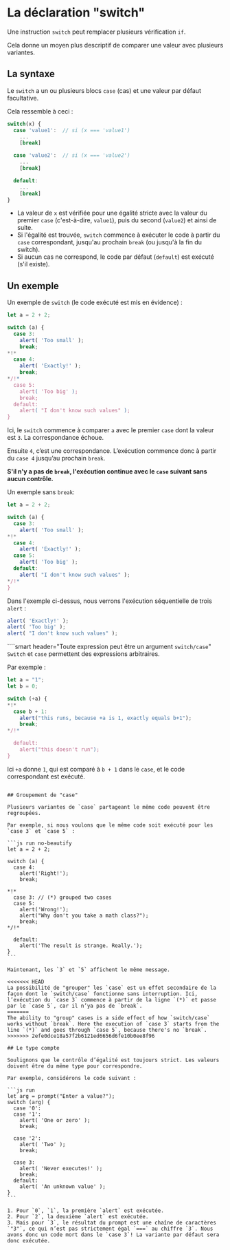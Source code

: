 # La déclaration "switch"

Une instruction `switch` peut remplacer plusieurs vérification `if`.

Cela donne un moyen plus descriptif de comparer une valeur avec plusieurs variantes.

## La syntaxe

Le `switch` a un ou plusieurs blocs `case` (cas) et une valeur par défaut facultative.

Cela ressemble à ceci :

```js no-beautify
switch(x) {
  case 'value1':  // si (x === 'value1')
    ...
    [break]

  case 'value2':  // si (x === 'value2')
    ...
    [break]

  default:
    ...
    [break]
}
```

- La valeur de `x` est vérifiée pour une égalité stricte avec la valeur du premier `case` (c'est-à-dire, `value1`), puis du second (`value2`) et ainsi de suite.
- Si l'égalité est trouvée, `switch` commence à exécuter le code à partir du `case` correspondant, jusqu'au prochain `break` (ou jusqu'à la fin du switch).
- Si aucun cas ne correspond, le code par défaut (`default`) est exécuté (s'il existe).

## Un exemple

Un exemple de `switch` (le code exécuté est mis en évidence) :

```js run
let a = 2 + 2;

switch (a) {
  case 3:
    alert( 'Too small' );
    break;
*!*
  case 4:
    alert( 'Exactly!' );
    break;
*/!*
  case 5:
    alert( 'Too big' );
    break;
  default:
    alert( "I don't know such values" );
}
```

Ici, le `switch` commence à comparer `a` avec le premier `case` dont la valeur est `3`. La correspondance échoue.

Ensuite `4`, c’est une correspondance. L’exécution commence donc à partir du `case 4` jusqu’au prochain `break`.

**S'il n'y a pas de `break`, l'exécution continue avec le `case` suivant sans aucun contrôle.**

Un exemple sans `break`:

```js run
let a = 2 + 2;

switch (a) {
  case 3:
    alert( 'Too small' );
*!*
  case 4:
    alert( 'Exactly!' );
  case 5:
    alert( 'Too big' );
  default:
    alert( "I don't know such values" );
*/!*
}
```

Dans l'exemple ci-dessus, nous verrons l'exécution séquentielle de trois `alert` :

```js
alert( 'Exactly!' );
alert( 'Too big' );
alert( "I don't know such values" );
```

````smart header="Toute expression peut être un argument `switch/case`"
`Switch` et `case` permettent des expressions arbitraires.

Par exemple :

```js run
let a = "1";
let b = 0;

switch (+a) {
*!*
  case b + 1:
    alert("this runs, because +a is 1, exactly equals b+1");
    break;
*/!*

  default:
    alert("this doesn't run");
}
```
Ici `+a` donne `1`, qui est comparé à `b + 1` dans le `case`, et le code correspondant est exécuté.
````

## Groupement de "case"

Plusieurs variantes de `case` partageant le même code peuvent être regroupées.

Par exemple, si nous voulons que le même code soit exécuté pour les `case 3` et `case 5` :

```js run no-beautify
let a = 2 + 2;

switch (a) {
  case 4:
    alert('Right!');
    break;

*!*
  case 3: // (*) grouped two cases
  case 5:
    alert('Wrong!');
    alert("Why don't you take a math class?");
    break;
*/!*

  default:
    alert('The result is strange. Really.');
}
```

Maintenant, les `3` et `5` affichent le même message.

<<<<<<< HEAD
La possibilité de "grouper" les `case` est un effet secondaire de la façon dont le `switch/case` fonctionne sans interruption. Ici, l’exécution du `case 3` commence à partir de la ligne `(*)` et passe par le `case 5`, car il n’ya pas de `break`.
=======
The ability to "group" cases is a side effect of how `switch/case` works without `break`. Here the execution of `case 3` starts from the line `(*)` and goes through `case 5`, because there's no `break`.
>>>>>>> 2efe0dce18a57f2b6121ed6656d6fe10b0ee8f96

## Le type compte

Soulignons que le contrôle d’égalité est toujours strict. Les valeurs doivent être du même type pour correspondre.

Par exemple, considérons le code suivant :

```js run
let arg = prompt("Enter a value?");
switch (arg) {
  case '0':
  case '1':
    alert( 'One or zero' );
    break;

  case '2':
    alert( 'Two' );
    break;

  case 3:
    alert( 'Never executes!' );
    break;
  default:
    alert( 'An unknown value' );
}
```

1. Pour `0`, `1`, la première `alert` est exécutée.
2. Pour `2`, la deuxième `alert` est exécutée.
3. Mais pour `3`, le résultat du prompt est une chaîne de caractères `"3"`, ce qui n’est pas strictement égal `===` au chiffre `3`. Nous avons donc un code mort dans le `case 3`! La variante par défaut sera donc exécutée.

